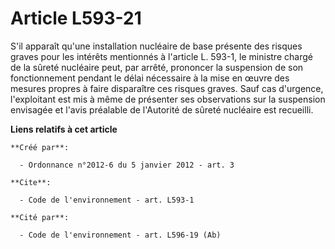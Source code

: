 # Article L593-21

S'il apparaît qu'une installation nucléaire de base présente des risques graves pour les intérêts mentionnés à l'article L.
593-1, le ministre chargé de la sûreté nucléaire peut, par arrêté, prononcer la suspension de son fonctionnement pendant le
délai nécessaire à la mise en œuvre des mesures propres à faire disparaître ces risques graves. Sauf cas d'urgence,
l'exploitant est mis à même de présenter ses observations sur la suspension envisagée et l'avis préalable de l'Autorité de
sûreté nucléaire est recueilli.

**Liens relatifs à cet article**

	**Créé par**:

	  - Ordonnance n°2012-6 du 5 janvier 2012 - art. 3

	**Cite**:

	  - Code de l'environnement - art. L593-1

	**Cité par**:

	  - Code de l'environnement - art. L596-19 (Ab)
